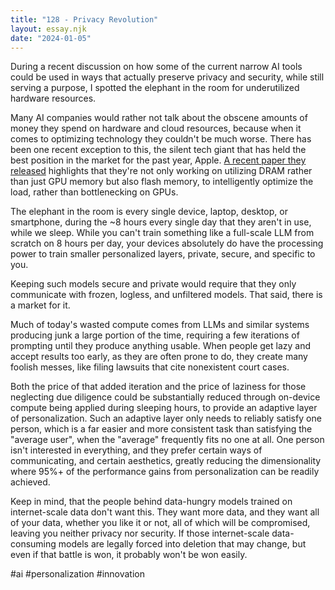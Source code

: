 ```yaml
---
title: "128 - Privacy Revolution"
layout: essay.njk
date: "2024-01-05"
---
```


During a recent discussion on how some of the current narrow AI tools could be used in ways that actually preserve privacy and security, while still serving a purpose, I spotted the elephant in the room for underutilized hardware resources.

Many AI companies would rather not talk about the obscene amounts of money they spend on hardware and cloud resources, because when it comes to optimizing technology they couldn't be much worse. There has been one recent exception to this, the silent tech giant that has held the best position in the market for the past year, Apple. [A recent paper they released](https://arxiv.org/abs/2312.11514) highlights that they're not only working on utilizing DRAM rather than just GPU memory but also flash memory, to intelligently optimize the load, rather than bottlenecking on GPUs.

The elephant in the room is every single device, laptop, desktop, or smartphone, during the ~8 hours every single day that they aren't in use, while we sleep. While you can't train something like a full-scale LLM from scratch on 8 hours per day, your devices absolutely do have the processing power to train smaller personalized layers, private, secure, and specific to you.

Keeping such models secure and private would require that they only communicate with frozen, logless, and unfiltered models. That said, there is a market for it.

Much of today's wasted compute comes from LLMs and similar systems producing junk a large portion of the time, requiring a few iterations of prompting until they produce anything usable. When people get lazy and accept results too early, as they are often prone to do, they create many foolish messes, like filing lawsuits that cite nonexistent court cases.

Both the price of that added iteration and the price of laziness for those neglecting due diligence could be substantially reduced through on-device compute being applied during sleeping hours, to provide an adaptive layer of personalization. Such an adaptive layer only needs to reliably satisfy one person, which is a far easier and more consistent task than satisfying the "average user", when the "average" frequently fits no one at all. One person isn't interested in everything, and they prefer certain ways of communicating, and certain aesthetics, greatly reducing the dimensionality where 95%+ of the performance gains from personalization can be readily achieved.

Keep in mind, that the people behind data-hungry models trained on internet-scale data don't want this. They want more data, and they want all of your data, whether you like it or not, all of which will be compromised, leaving you neither privacy nor security. If those internet-scale data-consuming models are legally forced into deletion that may change, but even if that battle is won, it probably won't be won easily.

#ai #personalization #innovation
